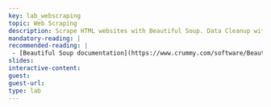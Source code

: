 ```yaml
---
key: lab_webscraping
topic: Web Scraping 
description: Scrape HTML websites with Beautiful Soup. Data Cleanup with Pandas.
mandatory-reading: |
recommended-reading: |
 - [Beautiful Soup documentation](https://www.crummy.com/software/BeautifulSoup/)
slides: 
interactive-content:
guest:
guest-url:
type: lab
---
```






